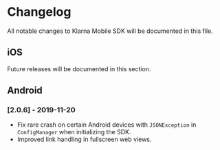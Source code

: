 # Changelog
All notable changes to Klarna Mobile SDK will be documented in this file.

## iOS
Future releases will be documented in this section.

## Android
### [2.0.6] - 2019-11-20
- Fix rare crash on certain Android devices with `JSONException` in `ConfigManager` when initializing the SDK.
- Improved link handling in fullscreen web views.